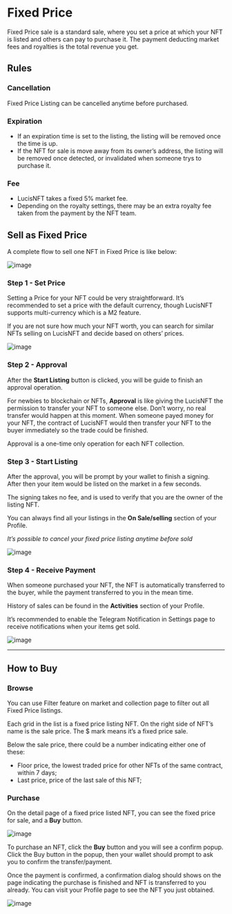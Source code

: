 # Fixed Price

Fixed Price sale is a standard sale, where you set a price at which your NFT is listed and others can pay to purchase it. The payment deducting market fees and royalties is the total revenue you get.

## Rules

### Cancellation

Fixed Price Listing can be cancelled anytime before purchased.

### Expiration

-   If an expiration time is set to the listing, the listing will be removed once the time is up.
-   If the NFT for sale is move away from its owner’s address, the listing will be removed once detected, or invalidated when someone trys to purchase it.

### Fee

-   LucisNFT takes a fixed 5% market fee.
-   Depending on the royalty settings, there may be an extra royalty fee taken from the payment by the NFT team.

## Sell as Fixed Price


A complete flow to sell one NFT in Fixed Price is like below:

![image](https://lucis-image.s3.ap-southeast-1.amazonaws.com/doc2.png)

### Step 1 - Set Price 

Setting a Price for your NFT could be very straightforward. It’s recommended to set a price with the default currency, though LucisNFT supports multi-currency which is a M2 feature.

If you are not sure how much your NFT worth, you can search for similar NFTs selling on LucisNFT and decide based on others’ prices.


![image](https://lucis-image.s3.ap-southeast-1.amazonaws.com/doc3.png)

### Step 2 - Approval

After the **Start Listing** button is clicked, you will be guide to finish an approval operation.

For newbies to blockchain or NFTs, **Approval** is like giving the LucisNFT the permission to transfer your NFT to someone else. Don’t worry, no real transfer would happen at this moment. When someone payed money for your NFT, the contract of LucisNFT would then transfer your NFT to the buyer immediately so the trade could be finished.

Approval is a one-time only operation for each NFT collection.

### Step 3 - Start Listing

After the approval, you will be prompt by your wallet to finish a signing. After then your item would be listed on the market in a few seconds.

The signing takes no fee, and is used to verify that you are the owner of the listing NFT.

You can always find all your listings in the **On Sale/selling** section of your Profile.

_It’s possible to cancel your fixed price listing anytime before sold_

![image](https://lucis-image.s3.ap-southeast-1.amazonaws.com/doc4.png)

### Step 4 - Receive Payment

When someone purchased your NFT, the NFT is automatically transferred to the buyer, while the payment transferred to you in the mean time.

History of sales can be found in the **Activities** section of your Profile.

It’s recommended to enable the Telegram Notification in Settings page to receive notifications when your items get sold.

![image](https://lucis-image.s3.ap-southeast-1.amazonaws.com/doc5.png)

___

## How to Buy

### Browse

You can use Filter feature on market and collection page to filter out all Fixed Price listings.

Each grid in the list is a fixed price listing NFT. On the right side of NFT’s name is the sale price. The $ mark means it’s a fixed price sale.

Below the sale price, there could be a number indicating either one of these:

-   Floor price, the lowest traded price for other NFTs of the same contract, within 7 days;
-   Last price, price of the last sale of this NFT;

### Purchase

On the detail page of a fixed price listed NFT, you can see the fixed price for sale, and a  **Buy** button.

![image](https://lucis-image.s3.ap-southeast-1.amazonaws.com/doc8.png)

To purchase an NFT, click the **Buy** button and you will see a confirm popup. Click the Buy button in the popup, then your wallet should prompt to ask you to confirm the transfer/payment.

Once the payment is confirmed, a confirmation dialog should shows on the page indicating the purchase is finished and NFT is transferred to you already. You can visit your Profile page to see the NFT you just obtained.

![image](https://lucis-image.s3.ap-southeast-1.amazonaws.com/doc9.png)